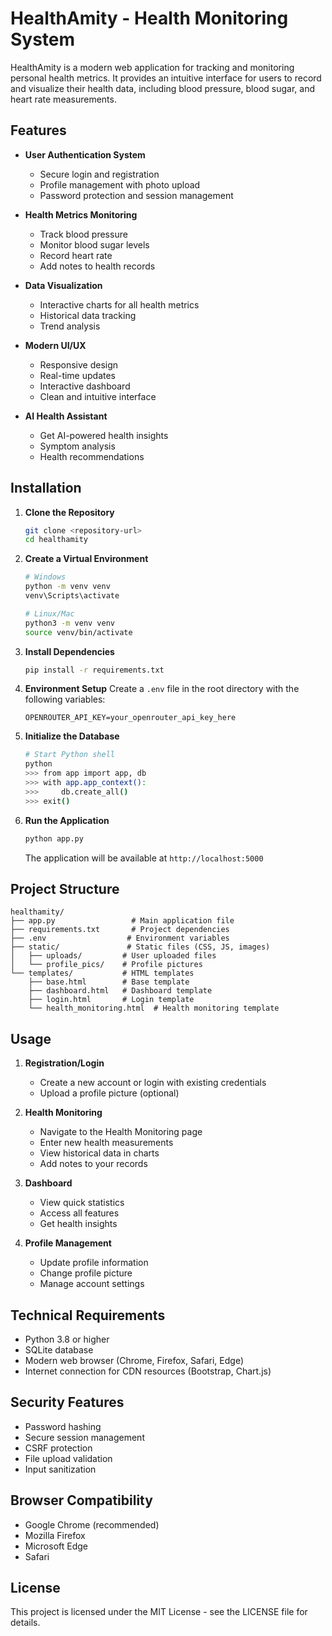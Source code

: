 # HealthAmity - Health Monitoring System

HealthAmity is a modern web application for tracking and monitoring personal health metrics. It provides an intuitive interface for users to record and visualize their health data, including blood pressure, blood sugar, and heart rate measurements.

## Features

- **User Authentication System**
  - Secure login and registration
  - Profile management with photo upload
  - Password protection and session management

- **Health Metrics Monitoring**
  - Track blood pressure
  - Monitor blood sugar levels
  - Record heart rate
  - Add notes to health records

- **Data Visualization**
  - Interactive charts for all health metrics
  - Historical data tracking
  - Trend analysis

- **Modern UI/UX**
  - Responsive design
  - Real-time updates
  - Interactive dashboard
  - Clean and intuitive interface

- **AI Health Assistant**
  - Get AI-powered health insights
  - Symptom analysis
  - Health recommendations

## Installation

1. **Clone the Repository**
   ```bash
   git clone <repository-url>
   cd healthamity
   ```

2. **Create a Virtual Environment**
   ```bash
   # Windows
   python -m venv venv
   venv\Scripts\activate

   # Linux/Mac
   python3 -m venv venv
   source venv/bin/activate
   ```

3. **Install Dependencies**
   ```bash
   pip install -r requirements.txt
   ```

4. **Environment Setup**
   Create a `.env` file in the root directory with the following variables:
   ```
   OPENROUTER_API_KEY=your_openrouter_api_key_here
   ```

5. **Initialize the Database**
   ```bash
   # Start Python shell
   python
   >>> from app import app, db
   >>> with app.app_context():
   >>>     db.create_all()
   >>> exit()
   ```

6. **Run the Application**
   ```bash
   python app.py
   ```
   The application will be available at `http://localhost:5000`

## Project Structure

```
healthamity/
├── app.py                 # Main application file
├── requirements.txt       # Project dependencies
├── .env                  # Environment variables
├── static/               # Static files (CSS, JS, images)
│   ├── uploads/         # User uploaded files
│   └── profile_pics/    # Profile pictures
└── templates/           # HTML templates
    ├── base.html        # Base template
    ├── dashboard.html   # Dashboard template
    ├── login.html       # Login template
    └── health_monitoring.html  # Health monitoring template
```

## Usage

1. **Registration/Login**
   - Create a new account or login with existing credentials
   - Upload a profile picture (optional)

2. **Health Monitoring**
   - Navigate to the Health Monitoring page
   - Enter new health measurements
   - View historical data in charts
   - Add notes to your records

3. **Dashboard**
   - View quick statistics
   - Access all features
   - Get health insights

4. **Profile Management**
   - Update profile information
   - Change profile picture
   - Manage account settings

## Technical Requirements

- Python 3.8 or higher
- SQLite database
- Modern web browser (Chrome, Firefox, Safari, Edge)
- Internet connection for CDN resources (Bootstrap, Chart.js)

## Security Features

- Password hashing
- Secure session management
- CSRF protection
- File upload validation
- Input sanitization

## Browser Compatibility

- Google Chrome (recommended)
- Mozilla Firefox
- Microsoft Edge
- Safari

## License

This project is licensed under the MIT License - see the LICENSE file for details.
